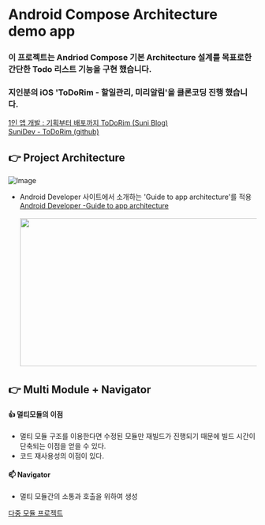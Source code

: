 # Android Compose Architecture demo app

### 이 프로젝트는 Andriod Compose 기본 Architecture 설계를 목표로한 간단한 Todo 리스트 기능을 구현 했습니다.
### 지인분의 iOS 'ToDoRim - 할일관리, 미리알림'을 클론코딩 진행 했습니다.
[1인 앱 개발 : 기획부터 배포까지 ToDoRim (Suni Blog)](https://sunidev.tistory.com/29) </br>
[SuniDev - ToDoRim (github)](https://github.com/SuniDev/ToDoRim) </br>

## 👉 Project Architecture

![Image](https://github.com/user-attachments/assets/b45e4e13-72e8-44da-964b-44879c88b305)

- Android Developer 사이트에서 소개하는 'Guide to app architecture'를 적용 </br>
[Android Developer -Guide to app architecture](https://developer.android.com/topic/architecture) </br></br>
<img src = "https://developer.android.com/static/topic/libraries/architecture/images/mad-arch-overview.png" width ="500" height = "300"/> </br>

## 👉 Multi Module + Navigator

#### 👍 멀티모듈의 이점
- 멀티 모듈 구조를 이용한다면 수정된 모듈만 재빌드가 진행되기 때문에 빌드 시간이 단축되는 이점을 얻을 수 있다.
- 코드 재사용성의 이점이 있다.

#### 📫 Navigator
- 멀티 모듈간의 소통과 호출을 위하여 생성 </br>

[다중 모듈 프로젝트](https://developer.android.com/guide/navigation/integrations/multi-module)
